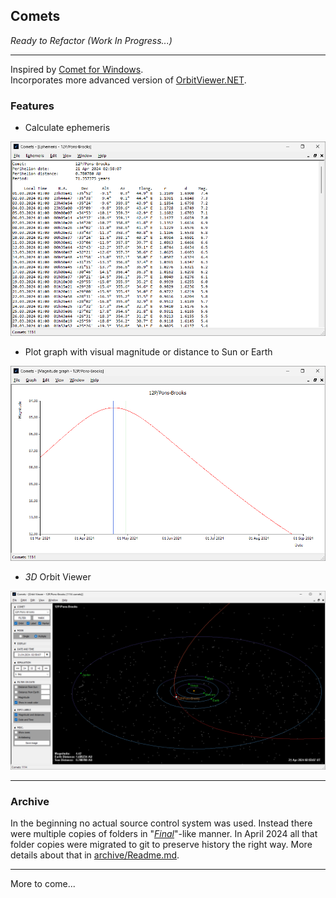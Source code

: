 
## Comets

*Ready to Refactor (Work In Progress...)*

---

Inspired by [Comet for Windows](http://www.aerith.net/project/comet.html).  
Incorporates more advanced version of [OrbitViewer.NET](https://github.com/jurakovic/OrbitViewer.NET).  


### Features

- Calculate ephemeris

![Ephemeris](img/ephemeris.png)

- Plot graph with visual magnitude or distance to Sun or Earth

![Graph](img/graph.png)

- *3D* Orbit Viewer

![Orbit](img/orbit.png)

---

### Archive

In the beginning no actual source control system was used. Instead there were multiple copies of folders in "[*Final*](https://phdcomics.com/comics/archive.php?comicid=1531)"-like manner. In April 2024 all that folder copies were migrated to git to preserve history the right way. More details about that in [archive/Readme.md](https://github.com/jurakovic/Comets/blob/archive/readme/Readme.md).  

---

More to come...
